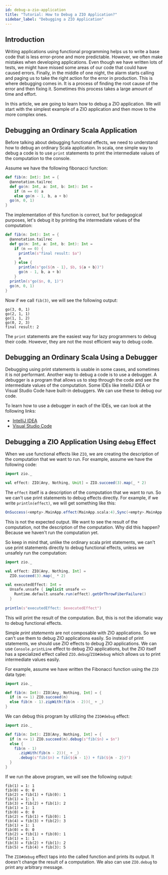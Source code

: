 ```yaml
---
id: debug-a-zio-application
title: "Tutorial: How to Debug a ZIO Application?"
sidebar_label: "Debugging a ZIO Application"
---
```


## Introduction

Writing applications using functional programming helps us to write a base code that is less error-prone and more predictable. However, we often make mistakes when developing applications. Even though we have written lots of tests, we might have missed some areas of our code that could have caused errors. Finally, in the middle of one night, the alarm starts calling and paging us to take the right action for the error in production. This is where debugging comes in. It is a process of finding the root cause of the error and then fixing it. Sometimes this process takes a large amount of time and effort.

In this article, we are going to learn how to debug a ZIO application. We will start with the simplest example of a ZIO application and then move to the more complex ones.

## Debugging an Ordinary Scala Application

Before talking about debugging functional effects, we need to understand how to debug an ordinary Scala application. In scala, one simple way to debug a code is to use `print` statements to print the intermediate values of the computation to the console.

Assume we have the following fibonacci function:

```scala mdoc:compile-only
def fib(n: Int): Int = {
  @annotation.tailrec
  def go(n: Int, a: Int, b: Int): Int =
    if (n == 0) a
    else go(n - 1, b, a + b) 
  go(n, 0, 1)
}
```

The implementation of this function is correct, but for pedagogical purposes, let's debug it by printing the intermediate values of the computation:

```scala mdoc:compile-only
def fib(n: Int): Int = {
  @annotation.tailrec
  def go(n: Int, a: Int, b: Int): Int =
    if (n == 0) {
      println(s"final result: $a")
      a
    } else {
      println(s"go(${n - 1}, $b, ${a + b})")
      go(n - 1, b, a + b)
    }
  println(s"go($n, 0, 1)")
  go(n, 0, 1)
}
```

Now if we call `fib(3)`, we will see the following output:

```
go(3, 0, 1)
go(2, 1, 1)
go(1, 1, 2)
go(0, 2, 3)
final result: 2
```

The `print` statements are the easiest way for lazy programmers to debug their code. However, they are not the most efficient way to debug code.

## Debugging an Ordinary Scala Using a Debugger

Debugging using print statements is usable in some cases, and sometimes it is not performant. Another way to debug a code is to use a debugger. A debugger is a program that allows us to step through the code and see the intermediate values of the computation. Some IDEs like IntelliJ IDEA or Visual Studio Code have built-in debuggers. We can use these to debug our code.

To learn how to use a debugger in each of the IDEs, we can look at the following links:
- [IntelliJ IDEA](https://www.jetbrains.com/help/idea/debugging-scala.html)
- [Visual Studio Code](https://code.visualstudio.com/docs/editor/debugging)

## Debugging a ZIO Application Using `debug` Effect

When we use functional effects like `ZIO`, we are creating the description of the computation that we want to run. For example, assume we have the following code:

```scala mdoc:compile-only
import zio._

val effect: ZIO[Any, Nothing, Unit] = ZIO.succeed(3).map(_ * 2)
```

The `effect` itself is a description of the computation that we want to run. So we can't use print statements to debug effects directly. For example, if we write `println(effect)`, we will get something like this:

```scala
OnSuccess(<empty>.MainApp.effect(MainApp.scala:4),Sync(<empty>.MainApp.effect(MainApp.scala:4),MainApp$$$Lambda$23/0x00000008000bc440@44a3ec6b),zio.ZIO$$Lambda$25/0x00000008000ba040@71623278)
```

This is not the expected output. We want to see the result of the computation, not the description of the computation. Why did this happen? Because we haven't run the computation yet.

So keep in mind that, unlike the ordinary scala print statements, we can't use print statements directly to debug functional effects, unless we unsafely run the computation:

```scala mdoc:compile-only
import zio._

val effect: ZIO[Any, Nothing, Int] = 
  ZIO.succeed(3).map(_ * 2)

val executedEffect: Int =
  Unsafe.unsafe { implicit unsafe =>
    Runtime.default.unsafe.run(effect).getOrThrowFiberFailure()
  }
  
println(s"executedEffect: $executedEffect")
```

This will print the result of the computation. But, this is not the idiomatic way to debug functional effects.

Simple _print statements_ are not composable with ZIO applications. So we can't use them to debug ZIO applications easily. So instead of print statements, we should use ZIO effects to debug ZIO applications. We can use `Console.printLine` effect to debug ZIO applications, but the ZIO itself has a specialized effect called `ZIO.debug`/`ZIO#debug` which allows us to print intermediate values easily.

For example, assume we have written the Fibonacci function using the `ZIO` data type:

```scala mdoc:compile-only
import zio._

def fib(n: Int): ZIO[Any, Nothing, Int] = {
  if (n <= 1) ZIO.succeed(n)
  else fib(n - 1).zipWith(fib(n - 2))(_ + _)
}
```

We can debug this program by utilizing the `ZIO#debug` effect:

```scala mdoc:compile-only
import zio._

def fib(n: Int): ZIO[Any, Nothing, Int] = {
  if (n <= 1) ZIO.succeed(n).debug(s"fib($n) = $n")
  else {
    fib(n - 1)
      .zipWith(fib(n - 2))(_ + _)
      .debug(s"fib($n) = fib(${n - 1}) + fib(${n - 2})")
  }
}
```

If we run the above program, we will see the following output:

```
fib(1) = 1: 1
fib(0) = 0: 0
fib(2) = fib(1) + fib(0): 1
fib(1) = 1: 1
fib(3) = fib(2) + fib(1): 2
fib(1) = 1: 1
fib(0) = 0: 0
fib(2) = fib(1) + fib(0): 1
fib(4) = fib(3) + fib(2): 3
fib(1) = 1: 1
fib(0) = 0: 0
fib(2) = fib(1) + fib(0): 1
fib(1) = 1: 1
fib(3) = fib(2) + fib(1): 2
fib(5) = fib(4) + fib(3): 5
```

The `ZIO#debug` effect taps into the called function and prints its output. It doesn't change the result of a computation. We also can use `ZIO.debug` to print any arbitrary message.
